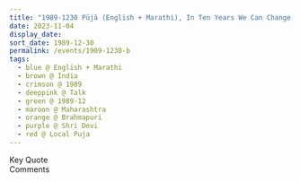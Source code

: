```yaml
---
title: "1989-1230 Pūjā (English + Marathi), In Ten Years We Can Change the World and Purity Is the Main Point, Brahmapuri, Maharashtra, India"
date: 2023-11-04
display_date: 
sort_date: 1989-12-30
permalink: /events/1989-1230-b
tags:
  - blue @ English + Marathi
  - brown @ India
  - crimson @ 1989
  - deeppink @ Talk
  - green @ 1989-12
  - maroon @ Maharashtra
  - orange @ Brahmapuri
  - purple @ Shri Devi
  - red @ Local Puja
---
```


<wave-list>
  <list-title color="green" width="75">Key Quote</list-title>
  <list-item color="BlanchedAlmond"  width="200"></list-item>
  <list-item color="Lavender"></list-item>
  <list-item color="BlanchedAlmond"></list-item>
</wave-list>

<br>

<wave-list>
  <list-title color="green" width="75">Comments</list-title>
  <list-item color="BlanchedAlmond"  width="200"></list-item>
  <list-item color="Lavender"></list-item>
  <list-item color="BlanchedAlmond"></list-item>
</wave-list>